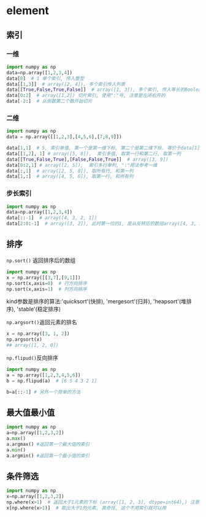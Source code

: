 # element


## 索引
### 一维
```python
import numpy as np
data=np.array([1,2,3,4])
data[0]  # 1 单个索引, 传入整型
data[[1,3]]  # array([2, 4]), 多个索引传入列表
data[[True,False,True,False]]  # array([1, 3]), 多个索引, 传入等长的Boolean数组
data[0:2]  # array([1,2]) 切片索引, 使用":"号, 注意是左闭右开的
data[-2:]  # 从倒数第二个数开始切片
```

### 二维
```python
import numpy as np
data = np.array([[1,2,3],[4,5,6],[7,8,9]])

data[1,1]  # 5, 索引单值, 第一个是第一维下标, 第二个是第二维下标. 等价于data[1][1]
data[[1,2], 1] # array([5, 8]),  索引多值, 取第一行和第二行, 取第一列
data[[True,False,True],[False,False,True]]  # array([3, 9])
data[0:2,1] # array([2, 5]),  索引多行单列, ":"用法参考一维
data[:,1]  # array([2, 5, 8]), 取所有行, 和第一列
data[1,:]  # array([4, 5, 6]), 取第一行, 和所有列
```

### 步长索引
```python
import numpy as np
data=np.array([1,2,3,4])
data[::-1]  # array([4, 3, 2, 1])
data[2:0:-1]  # array([3, 2]), 此时第一位的1, 是从反转后的数组array([4, 3, 2, 1]), 右边边开始数, 仍然是闭区间. 第二维是从右边开始数, 仍然是开区间
```


## 排序
`np.sort()` 返回排序后的数组
```python
import numpy as np
x = np.array([[3,7],[9,1]])
np.sort(x,axis=0)  # 行方向排序
np.sort(x,axis=1)  # 列方向排序
```

kind参数是排序的算法:'quicksort'(快排), 'mergesort'(归并), 'heapsort'(堆排序), 'stable'(稳定排序)


`np.argsort()`返回元素的排名
```python
x = np.array([3, 1, 2])
np.argsort(x)
## array([1, 2, 0])
```


`np.flipud()`反向排序

```python
import numpy as np
a = np.array([1,2,3,4,5,6])
b = np.flipud(a)  # [6 5 4 3 2 1]

b=a[::-1] # 另外一个简单的方法
```



## 最大值最小值

```python
import numpy as np
a=np.array([1,2,3,2])
a.max()
a.argmax() #返回第一个最大值的索引
a.min()
a.argmin() #返回第一个最小值的索引
```

## 条件筛选

```python
import numpy as np
x=np.array([1,2,3,2])
np.where(x>1)  # 返回大于1元素的下标 (array([1, 2, 3], dtype=int64),) 注意这里返回的是二元数组, 取得下标还需要使用索引np.where(x>1)[0]
x[np.where(x>1)]  # 取出大于1的元素, 真奇怪, 这个不用索引就可以用
```